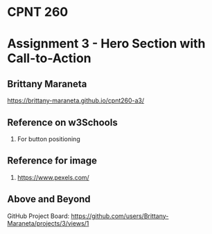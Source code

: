 # CPNT 260

# Assignment 3 - Hero Section with Call-to-Action

## Brittany Maraneta

https://brittany-maraneta.github.io/cpnt260-a3/

## Reference on w3Schools

1. For button positioning

## Reference for image

1. https://www.pexels.com/

## Above and Beyond

GitHub Project Board: https://github.com/users/Brittany-Maraneta/projects/3/views/1
